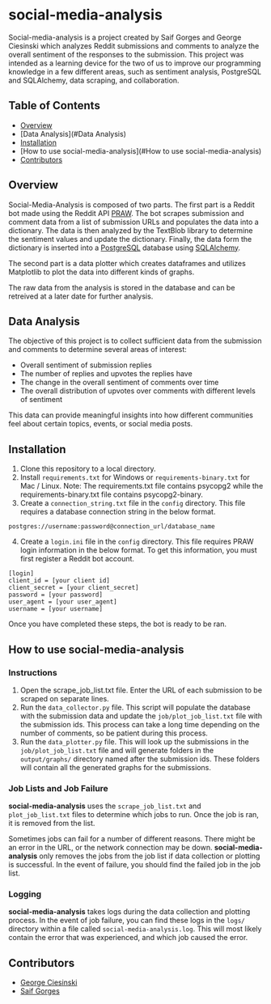 # social-media-analysis

Social-media-analysis is a project created by Saif Gorges and George Ciesinski which
analyzes Reddit submissions and comments to analyze the overall sentiment of the
responses to the submission. This project was intended as a learning device for the
two of us to improve our programming knowledge in a few different areas, such as
sentiment analysis, PostgreSQL and SQLAlchemy, data scraping, and collaboration. 

## Table of Contents

* [Overview](#Overview)
* [Data Analysis](#Data Analysis)
* [Installation](#Installation)
* [How to use social-media-analysis](#How to use social-media-analysis)
* [Contributors](#Contributors)

## Overview

Social-Media-Analysis is composed of two parts. The first part is a Reddit bot made using
the Reddit API [PRAW](https://pypi.org/project/praw/). The bot scrapes submission and comment 
data from a list of submission URLs and populates the data into a dictionary. The data is then 
analyzed by the TextBlob library to determine the sentiment values and update the dictionary. 
Finally, the data form the dictionary is inserted into a [PostgreSQL](https://www.postgresql.org) 
database using [SQLAlchemy](https://www.sqlalchemy.org). 

The second part is a data plotter which creates dataframes and utilizes Matplotlib to
plot the data into different kinds of graphs. 

The raw data from the analysis is stored in the database and can be retreived at a later
date for further analysis.

## Data Analysis

The objective of this project is to collect sufficient data from the submission and comments
to determine several areas of interest:

* Overall sentiment of submission replies
* The number of replies and upvotes the replies have
* The change in the overall sentiment of comments over time
* The overall distribution of upvotes over comments with different levels of sentiment

This data can provide meaningful insights into how different communities feel about certain
topics, events, or social media posts.

## Installation

1. Clone this repository to a local directory.
2. Install `requirements.txt` for Windows or `requirements-binary.txt` for Mac / Linux. Note: The
   requirements.txt file contains psycopg2 while the requirements-binary.txt file contains psycopg2-binary.
3. Create a `connection_string.txt` file in the `config` directory. This file requires a database
   connection string in the below format.
   
```
postgres://username:password@connection_url/database_name
```

4. Create a `login.ini` file in the `config` directory. This file requires PRAW login
   information in the below format. To get this information, you must first register
   a Reddit bot account.
   
```
[login]
client_id = [your client id]
client_secret = [your client_secret]
password = [your password]
user_agent = [your user_agent]
username = [your username]
```

Once you have completed these steps, the bot is ready to be ran.

## How to use social-media-analysis

### Instructions

1. Open the scrape_job_list.txt file. Enter the URL of each submission to be scraped on separate lines.
2. Run the `data_collector.py` file. This script will populate the database with the submission data and
   update the `job/plot_job_list.txt` file with the submission ids. This process can take a long time depending
   on the number of comments, so be patient during this process.
3. Run the `data_plotter.py` file. This will look up the submissions in the `job/plot_job_list.txt` file and
   will generate folders in the `output/graphs/` directory named after the submission ids. These folders will
   contain all the generated graphs for the submissions.

### Job Lists and Job Failure

**social-media-analysis** uses the `scrape_job_list.txt` and `plot_job_list.txt` files to determine which jobs
to run. Once the job is ran, it is removed from the list. 

Sometimes jobs can fail for a number of different reasons. There might be an error in the URL, or the network connection
may be down. **social-media-analysis** only removes the jobs from the job list if data collection or
plotting is successful. In the event of failure, you should find the failed job in the job list.

### Logging

**social-media-analysis** takes logs during the data collection and plotting process. In the event of job failure, you can 
find these logs in the `logs/` directory within a file called `social-media-analysis.log`. This will most
likely contain the error that was experienced, and which job caused the error. 

## Contributors

* [George Ciesinski](https://github.com/GeorgeCiesinski)
* [Saif Gorges](https://github.com/saif-gorges)